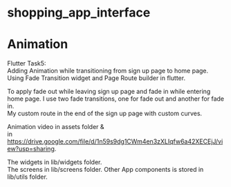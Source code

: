 # shopping_app_interface

# Animation

Flutter Task5:         
Adding Animation while transitioning from sign up page to home page.         
Using Fade Transition widget and Page Route builder in flutter.  

To apply fade out while leaving sign up page and fade in while entering home page.
I use two fade transitions, one for fade out and another for fade in.               
My custom route in the end of the sign up page with custom curves.

Animation video in assets folder &  
in https://drive.google.com/file/d/1n59s9dg1CWm4en3zXLIqfw6a42XECEjJ/view?usp=sharing.
    
The widgets in lib/widgets folder.      
The screens in lib/screens folder. 
Other App components is stored in lib/utils folder.
